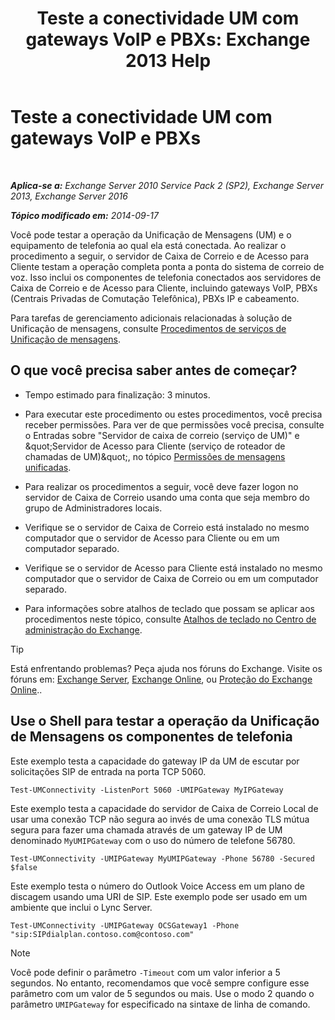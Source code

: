 ﻿---
title: 'Teste a conectividade UM com gateways VoIP e PBXs: Exchange 2013 Help'
TOCTitle: Teste a conectividade UM com gateways VoIP e PBXs
ms:assetid: 2aca8631-a99a-4e29-aff0-e462385f03b2
ms:mtpsurl: https://technet.microsoft.com/pt-br/library/Aa996906(v=EXCHG.150)
ms:contentKeyID: 56270505
ms.date: 05/22/2018
mtps_version: v=EXCHG.150
ms.translationtype: MT
---

# Teste a conectividade UM com gateways VoIP e PBXs

 

_**Aplica-se a:** Exchange Server 2010 Service Pack 2 (SP2), Exchange Server 2013, Exchange Server 2016_

_**Tópico modificado em:** 2014-09-17_

Você pode testar a operação da Unificação de Mensagens (UM) e o equipamento de telefonia ao qual ela está conectada. Ao realizar o procedimento a seguir, o servidor de Caixa de Correio e de Acesso para Cliente testam a operação completa ponta a ponta do sistema de correio de voz. Isso inclui os componentes de telefonia conectados aos servidores de Caixa de Correio e de Acesso para Cliente, incluindo gateways VoIP, PBXs (Centrais Privadas de Comutação Telefônica), PBXs IP e cabeamento.

Para tarefas de gerenciamento adicionais relacionadas à solução de Unificação de mensagens, consulte [Procedimentos de serviços de Unificação de mensagens](um-services-procedures-exchange-2013-help.md).

## O que você precisa saber antes de começar?

  - Tempo estimado para finalização: 3 minutos.

  - Para executar este procedimento ou estes procedimentos, você precisa receber permissões. Para ver de que permissões você precisa, consulte o Entradas sobre "Servidor de caixa de correio (serviço de UM)" e \&quot;Servidor de Acesso para Cliente (serviço de roteador de chamadas de UM)\&quot;, no tópico [Permissões de mensagens unificadas](unified-messaging-permissions-exchange-2013-help.md).

  - Para realizar os procedimentos a seguir, você deve fazer logon no servidor de Caixa de Correio usando uma conta que seja membro do grupo de Administradores locais.

  - Verifique se o servidor de Caixa de Correio está instalado no mesmo computador que o servidor de Acesso para Cliente ou em um computador separado.

  - Verifique se o servidor de Acesso para Cliente está instalado no mesmo computador que o servidor de Caixa de Correio ou em um computador separado.

  - Para informações sobre atalhos de teclado que possam se aplicar aos procedimentos neste tópico, consulte [Atalhos de teclado no Centro de administração do Exchange](keyboard-shortcuts-in-the-exchange-admin-center-exchange-online-protection-help.md).


> [!TIP]
> Está enfrentando problemas? Peça ajuda nos fóruns do Exchange. Visite os fóruns em: <A href="https://go.microsoft.com/fwlink/p/?linkid=60612">Exchange Server</A>, <A href="https://go.microsoft.com/fwlink/p/?linkid=267542">Exchange Online</A>, ou <A href="https://go.microsoft.com/fwlink/p/?linkid=285351">Proteção do Exchange Online</A>..



## Use o Shell para testar a operação da Unificação de Mensagens os componentes de telefonia

Este exemplo testa a capacidade do gateway IP da UM de escutar por solicitações SIP de entrada na porta TCP 5060.

    Test-UMConnectivity -ListenPort 5060 -UMIPGateway MyIPGateway

Este exemplo testa a capacidade do servidor de Caixa de Correio Local de usar uma conexão TCP não segura ao invés de uma conexão TLS mútua segura para fazer uma chamada através de um gateway IP de UM denominado `MyUMIPGateway` com o uso do número de telefone 56780.

    Test-UMConnectivity -UMIPGateway MyUMIPGateway -Phone 56780 -Secured $false

Este exemplo testa o número do Outlook Voice Access em um plano de discagem usando uma URI de SIP. Este exemplo pode ser usado em um ambiente que inclui o Lync Server.

    Test-UMConnectivity -UMIPGateway OCSGateway1 -Phone "sip:SIPdialplan.contoso.com@contoso.com"


> [!NOTE]
> Você pode definir o parâmetro <CODE>-Timeout</CODE> com um valor inferior a 5 segundos. No entanto, recomendamos que você sempre configure esse parâmetro com um valor de 5 segundos ou mais. Use o modo 2 quando o parâmetro <CODE>&shy;UMIPGateway</CODE> for especificado na sintaxe de linha de comando.


